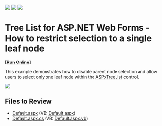 <!-- default badges list -->
![](https://img.shields.io/endpoint?url=https://codecentral.devexpress.com/api/v1/VersionRange/128548258/13.1.5%2B)
[![](https://img.shields.io/badge/Open_in_DevExpress_Support_Center-FF7200?style=flat-square&logo=DevExpress&logoColor=white)](https://supportcenter.devexpress.com/ticket/details/E325)
[![](https://img.shields.io/badge/📖_How_to_use_DevExpress_Examples-e9f6fc?style=flat-square)](https://docs.devexpress.com/GeneralInformation/403183)
<!-- default badges end -->

# Tree List for ASP.NET Web Forms - How to restrict selection to a single leaf node
<!-- run online -->
**[[Run Online]](https://codecentral.devexpress.com/e325/)**
<!-- run online end -->

This example demonstrates how to disable parent node selection and allow users to select only one leaf node within the [ASPxTreeList](https://docs.devexpress.com/AspNet/DevExpress.Web.ASPxTreeList.ASPxTreeList) control.

![](treelist-with-single-node-selection.png.png)

## Files to Review

* [Default.aspx](./CS/WebSite/Default.aspx) (VB: [Default.aspx](./VB/WebSite/Default.aspx))
* [Default.aspx.cs](./CS/WebSite/Default.aspx.cs) (VB: [Default.aspx.vb](./VB/WebSite/Default.aspx.vb))

